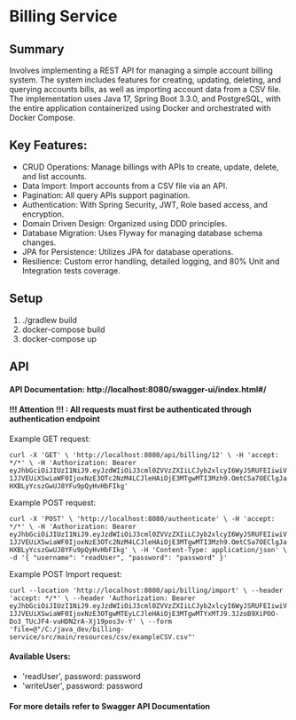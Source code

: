 # Billing Service

## Summary 
Involves implementing a REST API for managing a simple account billing system. 
The system includes features for creating, updating, deleting, and querying accounts 
bills, as well as importing account data from a CSV file. 
The implementation uses Java 17, Spring Boot 3.3.0, and PostgreSQL, with the entire 
application containerized using Docker and orchestrated with Docker Compose.

## Key Features:
* CRUD Operations: Manage billings with APIs to create, update, delete, and list accounts.
* Data Import: Import accounts from a CSV file via an API.
* Pagination: All query APIs support pagination.
* Authentication: With Spring Security, JWT, Role based access, and encryption.
* Domain Driven Design: Organized using DDD principles.
* Database Migration: Uses Flyway for managing database schema changes.
* JPA for Persistence: Utilizes JPA for database operations.
* Resilience: Custom error handling, detailed logging, and 80% Unit and Integration tests coverage.

## Setup
1. ./gradlew build
2. docker-compose build
3. docker-compose up

## API
#### API Documentation: http://localhost:8080/swagger-ui/index.html#/
#### !!! Attention !!! : All requests must first be authenticated through authentication endpoint
Example GET request:

`curl -X 'GET' \
'http://localhost:8080/api/billing/12' \
-H 'accept: */*' \
-H 'Authorization: Bearer eyJhbGciOiJIUzI1NiJ9.eyJzdWIiOiJ3cml0ZVVzZXIiLCJyb2xlcyI6WyJSRUFEIiwiV1JJVEUiXSwiaWF0IjoxNzE3OTc2NzM4LCJleHAiOjE3MTgwMTI3Mzh9.OmtCSa7OEClgJaHXBLyYcszGwUJ8YFu9pQyHvHbFIkg'`

Example POST request:

`curl -X 'POST' \
'http://localhost:8080/authenticate' \
-H 'accept: */*' \
-H 'Authorization: Bearer eyJhbGciOiJIUzI1NiJ9.eyJzdWIiOiJ3cml0ZVVzZXIiLCJyb2xlcyI6WyJSRUFEIiwiV1JJVEUiXSwiaWF0IjoxNzE3OTc2NzM4LCJleHAiOjE3MTgwMTI3Mzh9.OmtCSa7OEClgJaHXBLyYcszGwUJ8YFu9pQyHvHbFIkg' \
-H 'Content-Type: application/json' \
-d '{
"username": "readUser",
"password": "password"
}'`

Example POST Import request:

`curl --location 'http://localhost:8080/api/billing/import' \
--header 'accept: */*' \
--header 'Authorization: Bearer eyJhbGciOiJIUzI1NiJ9.eyJzdWIiOiJ3cml0ZVVzZXIiLCJyb2xlcyI6WyJSRUFEIiwiV1JJVEUiXSwiaWF0IjoxNzE3OTgwMTEyLCJleHAiOjE3MTgwMTYxMTJ9.3JzoB9XiPOO-Do3_TUcJF4-vuHDN2rA-Xj19pos3v-Y' \
--form 'file=@"/C:/java_dev/billing-service/src/main/resources/csv/exampleCSV.csv"'`

#### Available Users:
* 'readUser', password: password
* 'writeUser', password: password

#### For more details refer to Swagger API Documentation

